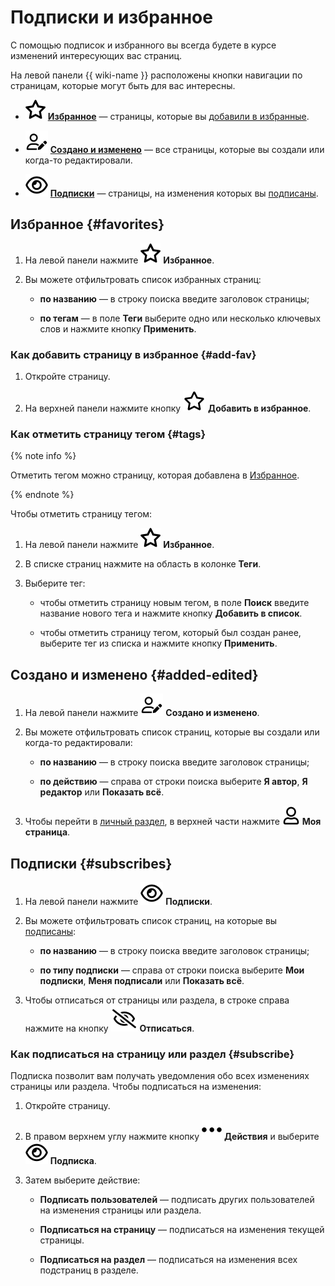 # Подписки и избранное

С помощью подписок и избранного вы всегда будете в курсе изменений интересующих вас страниц.

На левой панели {{ wiki-name }} расположены кнопки навигации по страницам, которые могут быть для вас интересны.

* ![](../_assets/wiki/svg/fav.svg) [**Избранное**](#favorites) — страницы, которые вы [добавили в избранные](#add-fav).

* ![](../_assets/wiki/svg/edited-icon.svg) [**Создано и изменено**](#added-edited) — все страницы, которые вы создали или когда-то редактировали.

* ![](../_assets/wiki/svg/subscriptions.svg) [**Подписки**](#subscribes) — страницы, на изменения которых вы [подписаны](#subscribe).

## Избранное {#favorites}

1. На левой панели нажмите ![](../_assets/wiki/svg/fav.svg) **Избранное**. 

1. Вы можете отфильтровать список избранных страниц:

	* **по названию** — в строку поиска введите заголовок страницы;

	* **по тегам** — в поле **Теги** выберите одно или несколько ключевых слов и нажмите кнопку **Применить**.

### Как добавить страницу в избранное {#add-fav}

1. Откройте страницу.

1. На верхней панели нажмите кнопку ![](../_assets/wiki/svg/add-favorites-icon.svg) **Добавить в избранное**.

### Как отметить страницу тегом {#tags} 

{% note info %}

Отметить тегом можно страницу, которая добавлена в [Избранное](#add-fav).

{% endnote %}

Чтобы отметить страницу тегом:

1. На левой панели нажмите ![](../_assets/wiki/svg/fav.svg) **Избранное**. 

1. В списке страниц нажмите на область в колонке **Теги**.  

1. Выберите тег:

	* чтобы отметить страницу новым тегом, в поле **Поиск** введите название нового тега и нажмите кнопку **Добавить в список**.

	* чтобы отметить страницу тегом, который был создан ранее, выберите тег из списка и нажмите кнопку **Применить**.  

## Создано и изменено {#added-edited}

1. На левой панели нажмите ![](../_assets/wiki/svg/edited-icon.svg) **Создано и изменено**.

1. Вы можете отфильтровать список страниц, которые вы создали или когда-то редактировали:

	* **по названию** — в строку поиска введите заголовок страницы;

	* **по действию** — справа от строки поиска выберите **Я автор**, **Я редактор** или **Показать всё**.

1. Чтобы перейти в [личный раздел](structure.md#personal_cluster), в верхней части нажмите ![](../_assets/wiki/svg/my-page.svg) **Моя страница**.

## Подписки {#subscribes}

1. На левой панели нажмите ![](../_assets/wiki/svg/subscriptions.svg) **Подписки**.

1. Вы можете отфильтровать список страниц, на которые вы [подписаны](#subscribe):

    * **по названию** — в строку поиска введите заголовок страницы; 

    * **по типу подписки** —  справа от строки поиска выберите **Мои подписки**, **Меня подписали** или **Показать всё**.

1. Чтобы отписаться от страницы или раздела, в строке справа нажмите на кнопку ![](../_assets/wiki/svg/unsubscribe.svg) **Отписаться**.

### Как подписаться на страницу или раздел {#subscribe}

Подписка позволит вам получать уведомления обо всех изменениях страницы или раздела. Чтобы подписаться на изменения:

1. Откройте страницу.

1. В правом верхнем углу нажмите кнопку ![](../_assets/wiki/svg/actions-icon.svg) **Действия** и выберите ![](../_assets/wiki/svg/subscriptions.svg) **Подписка**.

1. Затем выберите действие:

	* **Подписать пользователей** — подписать других пользователей на изменения страницы или раздела. 

	* **Подписаться на страницу** — подписаться на изменения текущей страницы.

	* **Подписаться на раздел** — подписаться на изменения всех подстраниц в разделе.
